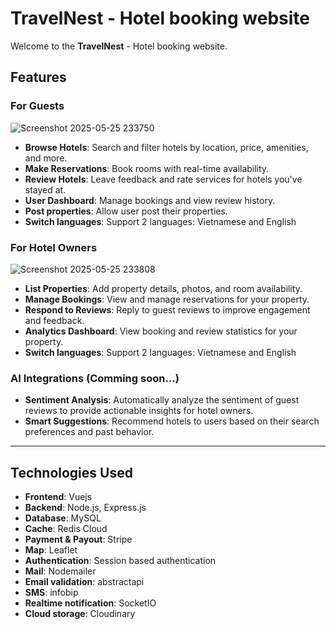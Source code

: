 # TravelNest - Hotel booking website

Welcome to the **TravelNest** - Hotel booking website.

## Features

### For Guests
![Screenshot 2025-05-25 233750](https://github.com/user-attachments/assets/f5b771a5-0d08-48ac-82e3-02d58cacf470)
- **Browse Hotels**: Search and filter hotels by location, price, amenities, and more.
- **Make Reservations**: Book rooms with real-time availability.
- **Review Hotels**: Leave feedback and rate services for hotels you've stayed at.
- **User Dashboard**: Manage bookings and view review history.
- **Post properties**: Allow user post their properties.
- **Switch languages**: Support 2 languages: Vietnamese and English 

### For Hotel Owners
![Screenshot 2025-05-25 233808](https://github.com/user-attachments/assets/e5bb5af5-6657-4a36-bb23-9c7dc0c10dc4)
- **List Properties**: Add property details, photos, and room availability.
- **Manage Bookings**: View and manage reservations for your property.
- **Respond to Reviews**: Reply to guest reviews to improve engagement and feedback.
- **Analytics Dashboard**: View booking and review statistics for your property.
- **Switch languages**: Support 2 languages: Vietnamese and English

### AI Integrations (Comming soon...)
- **Sentiment Analysis**: Automatically analyze the sentiment of guest reviews to provide actionable insights for hotel owners.
- **Smart Suggestions**: Recommend hotels to users based on their search preferences and past behavior.

---

## Technologies Used

- **Frontend**: Vuejs
- **Backend**: Node.js, Express.js
- **Database**: MySQL
- **Cache**: Redis Cloud
- **Payment & Payout**: Stripe
- **Map**: Leaflet
- **Authentication**: Session based authentication
- **Mail**: Nodemailer
- **Email validation**: abstractapi
- **SMS**: infobip
- **Realtime notification**: SocketIO
- **Cloud storage**: Cloudinary 
